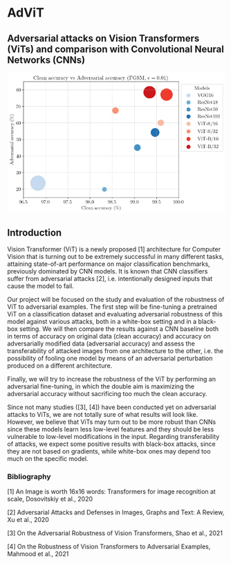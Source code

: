 # AdViT

## Adversarial attacks on Vision Transformers (ViTs) and comparison with Convolutional Neural Networks (CNNs)

![](images/plot_adv_cln.png)

## Introduction
Vision Transformer (ViT) is a newly proposed [1] architecture for Computer Vision that is turning out to be extremely successful in many different tasks, attaining state-of-art performance on major classification benchmarks, previously dominated by CNN models. It is known that CNN classifiers suffer from adversarial attacks [2], i.e. intentionally designed inputs that cause the model to fail.

Our project will be focused on the study and evaluation of the robustness of ViT to adversarial examples. The first step will be fine-tuning a pretrained ViT on a classification dataset and evaluating adversarial robustness of this model against various attacks, both in a white-box setting and in a black-box setting. We will then compare the results against a CNN baseline both in terms of accuracy on original data (clean accuracy) and accuracy on adversarially modified data (adversarial accuracy) and assess the transferability of attacked images from one architecture to the other, i.e. the possibility of fooling one model by means of an adversarial perturbation produced on a different architecture.

Finally, we will try to increase the robustness of the ViT by performing an adversarial fine-tuning, in which the double aim is maximizing the adversarial accuracy without sacrificing too much the clean accuracy.

Since not many studies ([3], [4]) have been conducted yet on adversarial attacks to ViTs, we are not totally sure of what results will look like. However, we believe that ViTs may turn out to be more robust than CNNs since these models learn less low-level features and they should be less vulnerable to low-level modifications in the input. Regarding transferability of attacks, we expect some positive results with black-box attacks, since they are not based on gradients, while white-box ones may depend too much on the specific model.

### Bibliography

[1] An Image is worth 16x16 words: Transformers for image recognition at scale, Dosovitskiy et al., 2020

[2] Adversarial Attacks and Defenses in Images, Graphs and Text: A Review, Xu et al., 2020

[3] On the Adversarial Robustness of Vision Transformers, Shao et al., 2021

[4] On the Robustness of Vision Transformers to Adversarial Examples, Mahmood et al., 2021

